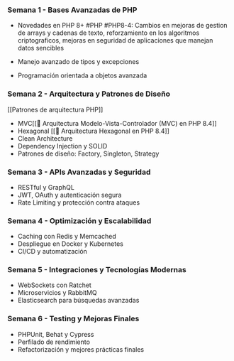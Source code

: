 ### Semana 1 - Bases Avanzadas de PHP

- Novedades en PHP 8+ #PHP #PHP8-4:
	Cambios en mejoras de gestion de arrays y cadenas de texto, reforzamiento en los algoritmos criptograficos, mejoras en seguridad de aplicaciones que manejan datos sencibles 
		
- Manejo avanzado de tipos y excepciones
- Programación orientada a objetos avanzada
### Semana 2 - Arquitectura y Patrones de Diseño
[[Patrones de arquitectura PHP]]

- MVC[[📌 Arquitectura Modelo-Vista-Controlador (MVC) en PHP 8.4]]  
- Hexagonal [[📌 Arquitectura Hexagonal en PHP 8.4]] 
- Clean Architecture
- Dependency Injection y SOLID
- Patrones de diseño: Factory, Singleton, Strategy

### Semana 3 - APIs Avanzadas y Seguridad

- RESTful y GraphQL
- JWT, OAuth y autenticación segura
- Rate Limiting y protección contra ataques

### Semana 4 - Optimización y Escalabilidad

- Caching con Redis y Memcached
- Despliegue en Docker y Kubernetes
- CI/CD y automatización

### Semana 5 - Integraciones y Tecnologías Modernas

- WebSockets con Ratchet
- Microservicios y RabbitMQ
- Elasticsearch para búsquedas avanzadas

### Semana 6 - Testing y Mejoras Finales

- PHPUnit, Behat y Cypress
- Perfilado de rendimiento
- Refactorización y mejores prácticas finales
